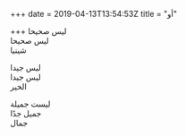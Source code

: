 +++
date = 2019-04-13T13:54:53Z
title = "أو"

+++ 
ليس صحيحا   
ليس صحيحا    
شينيا   
   
ليس جيدا   
ليس جيدا   
الخير   
   
ليست جميلة   
جميل جدًا   
جمال  